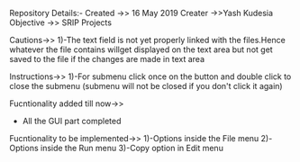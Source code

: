 Repository Details:-
Created ->> 16 May 2019
Creater ->>Yash Kudesia
Objective ->> SRIP Projects

Cautions->>
1)-The text field is not yet properly linked with the files.Hence whatever the file contains willget displayed on the text area but not get saved to the file if the changes are made in text area

Instructions->>
1)-For submenu click once on the button and double click to close the submenu (submenu will not be closed if you don't click it again)

Fucntionality added till now->>
* All the GUI part completed

Fucntionality to be implemented->>
1)-Options inside the File menu
2)-Options inside the Run menu
3)-Copy option in Edit menu